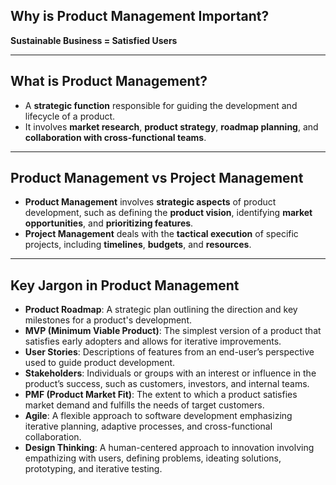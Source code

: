 ## Why is Product Management Important?

**Sustainable Business = Satisfied Users**

---

## What is Product Management?

- A **strategic function** responsible for guiding the development and lifecycle of a product.
- It involves **market research**, **product strategy**, **roadmap planning**, and **collaboration with cross-functional teams**.

---

## Product Management vs Project Management

- **Product Management** involves **strategic aspects** of product development, such as defining the **product vision**, identifying **market opportunities**, and **prioritizing features**.
- **Project Management** deals with the **tactical execution** of specific projects, including **timelines**, **budgets**, and **resources**.

---

## Key Jargon in Product Management

- **Product Roadmap**: A strategic plan outlining the direction and key milestones for a product's development.
- **MVP (Minimum Viable Product)**: The simplest version of a product that satisfies early adopters and allows for iterative improvements.
- **User Stories**: Descriptions of features from an end-user’s perspective used to guide product development.
- **Stakeholders**: Individuals or groups with an interest or influence in the product’s success, such as customers, investors, and internal teams.
- **PMF (Product Market Fit)**: The extent to which a product satisfies market demand and fulfills the needs of target customers.
- **Agile**: A flexible approach to software development emphasizing iterative planning, adaptive processes, and cross-functional collaboration.
- **Design Thinking**: A human-centered approach to innovation involving empathizing with users, defining problems, ideating solutions, prototyping, and iterative testing.
